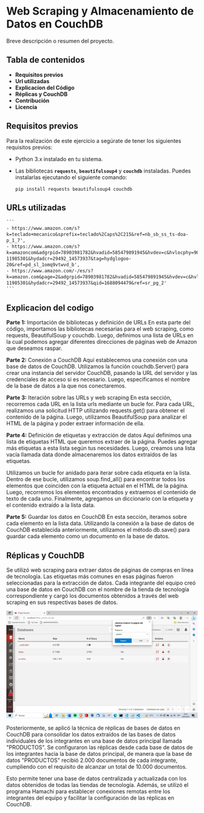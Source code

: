 # **Web Scraping y Almacenamiento de Datos en CouchDB**

Breve descripción o resumen del proyecto.

## **Tabla de contenidos**

- __Requisitos previos__
- __Url utilizadas__
- __Explicacion del Código__
- __Réplicas y CouchDB__
- __Contribución__
- __Licencia__

## **Requisitos previos**

Para la realización de este ejercicio a segúrate de tener los siguientes requisitos previos:

- Python 3.x instalado en tu sistema.
- Las bibliotecas **`requests`**, **`beautifulsoup4`** y **`couchdb`** instaladas. Puedes instalarlas ejecutando el siguiente comando:
    
    ```
    pip install requests beautifulsoup4 couchdb
    ```
    
## URLs utilizadas
    ```
    - https://www.amazon.com/s?k=teclado+mecanico&sprefix=teclado%2Caps%2C215&ref=nb_sb_ss_ts-doa-p_1_7',
    - https://www.amazon.com/s?k=amazoncom&adgrpid=78903981782&hvadid=585479891945&hvdev=c&hvlocphy=9069516&hvnetw=g&hvqmt=b&hvrand=2411848897164033687&hvtargid=kwd-11985301&hydadcr=29492_14573937&tag=hydglogoo-20&ref=pd_sl_1omq9vtwvd_b',
    - https://www.amazon.com/-/es/s?k=amazon.com&page=2&adgrpid=78903981782&hvadid=585479891945&hvdev=c&hvlocphy=9069516&hvnetw=g&hvqmt=b&hvrand=2411848897164033687&hvtargid=kwd-11985301&hydadcr=29492_14573937&qid=1688094479&ref=sr_pg_2'
    ```
    
## **Explicacion del codigo**
__Parte 1:__ Importación de bibliotecas y definición de URLs
En esta parte del código, importamos las bibliotecas necesarias para el web scraping, como requests, BeautifulSoup y couchdb. Luego, definimos una lista de URLs en la cual podemos agregar diferentes direcciones de páginas web de Amazon que deseamos raspar.

__Parte 2:__ Conexión a CouchDB
Aquí establecemos una conexión con una base de datos de CouchDB. Utilizamos la función couchdb.Server() para crear una instancia del servidor CouchDB, pasando la URL del servidor y las credenciales de acceso si es necesario. Luego, especificamos el nombre de la base de datos a la que nos conectaremos.

__Parte 3:__ Iteración sobre las URLs y web scraping
En esta sección, recorremos cada URL en la lista urls mediante un bucle for. Para cada URL, realizamos una solicitud HTTP utilizando requests.get() para obtener el contenido de la página. Luego, utilizamos BeautifulSoup para analizar el HTML de la página y poder extraer información de ella.

__Parte 4:__ Definición de etiquetas y extracción de datos
Aquí definimos una lista de etiquetas HTML que queremos extraer de la página. Puedes agregar más etiquetas a esta lista según tus necesidades. Luego, creamos una lista vacía llamada data donde almacenaremos los datos extraídos de las etiquetas.

Utilizamos un bucle for anidado para iterar sobre cada etiqueta en la lista. Dentro de ese bucle, utilizamos soup.find_all() para encontrar todos los elementos que coinciden con la etiqueta actual en el HTML de la página. Luego, recorremos los elementos encontrados y extraemos el contenido de texto de cada uno. Finalmente, agregamos un diccionario con la etiqueta y el contenido extraído a la lista data.

__Parte 5:__ Guardar los datos en CouchDB
En esta sección, iteramos sobre cada elemento en la lista data. Utilizando la conexión a la base de datos de CouchDB establecida anteriormente, utilizamos el método db.save() para guardar cada elemento como un documento en la base de datos.



## **Réplicas y CouchDB**

Se utilizó web scraping para extraer datos de páginas de compras en línea de tecnología. Las etiquetas más comunes en esas páginas fueron seleccionadas para la extracción de datos. Cada integrante del equipo creó una base de datos en CouchDB con el nombre de la tienda de tecnología correspondiente y cargó los documentos obtenidos a través del web scraping en sus respectivas bases de datos.

<img src="img/ebay.jpg" width="800px" alt="Texto alternativo">

Posteriormente, se aplicó la técnica de réplicas de bases de datos en CouchDB para consolidar los datos extraídos de las bases de datos individuales de los integrantes en una base de datos principal llamada "PRODUCTOS". Se configuraron las réplicas desde cada base de datos de los integrantes hacia la base de datos principal, de manera que la base de datos "PRODUCTOS" recibió 2.000 documentos de cada integrante, cumpliendo con el requisito de alcanzar un total de 10.000 documentos.

Esto permite tener una base de datos centralizada y actualizada con los datos obtenidos de todas las tiendas de tecnología. Además, se utilizó el programa Hamachi para establecer conexiones remotas entre los integrantes del equipo y facilitar la configuración de las réplicas en CouchDB.
